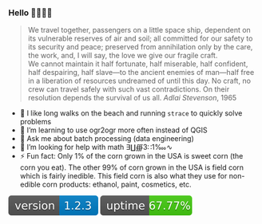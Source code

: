 ### Hello  👨‍🚀🌌🌃

> We travel together, passengers on a little space ship, dependent on its vulnerable reserves of air and soil; all committed for our safety to its security and peace; preserved from annihilation only by the care, the work, and, I will say, the love we give our fragile craft. \
We cannot maintain it half fortunate, half miserable, half confident, half despairing, half slave—to the ancient enemies of man—half free in a liberation of resources undreamed of until this day. No craft, no crew can travel safely with such vast contradictions. On their resolution depends the survival of us all.
>_Adlai Stevenson_, 1965

- 🦔 I like long walks on the beach and running `strace` to quickly solve problems
- 🌱 I’m learning to use ogr2ogr more often instead of QGIS
- 💬 Ask me about batch processing (data engineering)
- 🤔 I’m looking for help with math ∃∐∰3∷1‱∿
- ⚡ Fun fact: Only 1% of the corn grown in the USA is sweet corn (the corn you eat). The other 99% of corn grown in the USA is field corn which is fairly inedible. This field corn is also what they use for non-edible corn products: ethanol, paint, cosmetics, etc.


![Accessible version number of me](./my_version_number.svg) ![my uptime](./my_uptime.svg)
